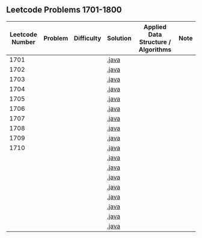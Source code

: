 ## Leetcode Problems 1701-1800

| Leetcode Number | Problem | Difficulty | Solution | Applied Data Structure / Algorithms | Note |
|---|---|---|---|---|---|
| 1701 | []() | | [.java](src/main/java/com.search2026.leetcode.problems/.java) | | | | |
| 1702 | []() | | [.java](src/main/java/com.search2026.leetcode.problems/.java) | | | | |
| 1703 | []() | | [.java](src/main/java/com.search2026.leetcode.problems/.java) | | | | |
| 1704 | []() | | [.java](src/main/java/com.search2026.leetcode.problems/.java) | | | | |
| 1705 | []() | | [.java](src/main/java/com.search2026.leetcode.problems/.java) | | | | |
| 1706 | []() | | [.java](src/main/java/com.search2026.leetcode.problems/.java) | | | | |
| 1707 | []() | | [.java](src/main/java/com.search2026.leetcode.problems/.java) | | | | |
| 1708 | []() | | [.java](src/main/java/com.search2026.leetcode.problems/.java) | | | | |
| 1709 | []() | | [.java](src/main/java/com.search2026.leetcode.problems/.java) | | | | |
| 1710 | []() | | [.java](src/main/java/com.search2026.leetcode.problems/.java) | | | | |
| | []() | | [.java](src/main/java/com.search2026.leetcode.problems/.java) | | | | |
| | []() | | [.java](src/main/java/com.search2026.leetcode.problems/.java) | | | | |
| | []() | | [.java](src/main/java/com.search2026.leetcode.problems/.java) | | | | |
| | []() | | [.java](src/main/java/com.search2026.leetcode.problems/.java) | | | | |
| | []() | | [.java](src/main/java/com.search2026.leetcode.problems/.java) | | | | |
| | []() | | [.java](src/main/java/com.search2026.leetcode.problems/.java) | | | | |
| | []() | | [.java](src/main/java/com.search2026.leetcode.problems/.java) | | | | |
| | []() | | [.java](src/main/java/com.search2026.leetcode.problems/.java) | | | | |
